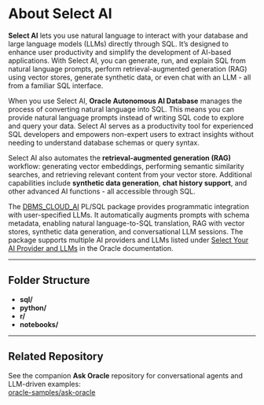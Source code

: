 # About Select AI

**Select AI** lets you use natural language to interact with your database and large language models (LLMs) directly through SQL. It’s designed to enhance user productivity and simplify the development of AI-based applications. With Select AI, you can generate, run, and explain SQL from natural language prompts, perform retrieval-augmented generation (RAG) using vector stores, generate synthetic data, or even chat with an LLM - all from a familiar SQL interface.

When you use Select AI, **Oracle Autonomous AI Database** manages the process of converting natural language into SQL. This means you can provide natural language prompts instead of writing SQL code to explore and query your data. Select AI serves as a productivity tool for experienced SQL developers and empowers non-expert users to extract insights without needing to understand database schemas or query syntax.

Select AI also automates the **retrieval-augmented generation (RAG)** workflow: generating vector embeddings, performing semantic similarity searches, and retrieving relevant content from your vector store. Additional capabilities include **synthetic data generation**, **chat history support**, and other advanced AI functions - all accessible through SQL.

The [DBMS_CLOUD_AI](https://docs.oracle.com/en/cloud/paas/autonomous-database/serverless/adbsb/dbms-cloud-ai-package.html#GUID-000CBBD4-202B-4E9B-9FC2-B9F2FF20F246) PL/SQL package provides programmatic integration with user-specified LLMs. It automatically augments prompts with schema metadata, enabling natural language-to-SQL translation, RAG with vector stores, synthetic data generation, and conversational LLM sessions. The package supports multiple AI providers and LLMs listed under [Select Your AI Provider and LLMs](https://docs.oracle.com/en/cloud/paas/autonomous-database/serverless/adbsb/select-ai-about.html#GUID-FDAEF22A-5DDF-4BAE-A465-C1D568C75812) in the Oracle documentation.

---

## Folder Structure

- **sql/**
- **python/**
- **r/**
- **notebooks/**

---

## Related Repository

See the companion **Ask Oracle** repository for conversational agents and LLM-driven examples:  
[oracle-samples/ask-oracle](https://github.com/oracle-samples/ask-oracle)
